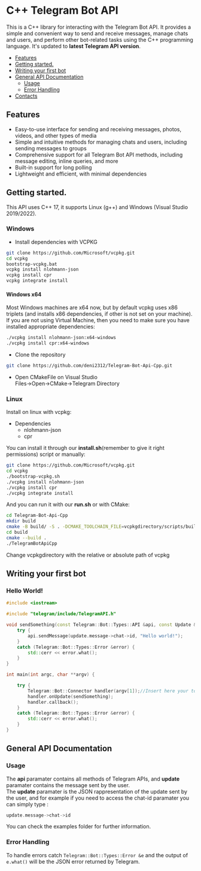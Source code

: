 
#  C++ Telegram Bot API



<p align="left">This is a C++ library for interacting with the Telegram Bot API. It provides a simple and convenient way to send and receive messages, manage chats and users, and perform other bot-related tasks using the C++ programming language.  It's updated to <b>latest Telegram API version</b>.
    
  
  * [Features](#features)
  * [Getting started.](#getting-started)
  * [Writing your first bot](#writing-your-first-bot)
  * [General API Documentation](#general-api-documentation)
    * [Usage](#usage)
    * [Error Handling](#error-handling)
  * [Contacts](#contacts)
  
  
  ## Features

- Easy-to-use interface for sending and receiving messages, photos, videos, and other types of media
- Simple and intuitive methods for managing chats and users, including sending messages to groups
- Comprehensive support for all Telegram Bot API methods, including message editing, inline queries, and more
- Built-in support for long polling
- Lightweight and efficient, with minimal dependencies
  

## Getting started.

This API uses C++ 17, it supports Linux (g++) and Windows (Visual Studio 2019/2022).
 
### Windows

* Install dependencies with VCPKG  
 ```bash
git clone https://github.com/Microsoft/vcpkg.git
cd vcpkg
bootstrap-vcpkg.bat
vcpkg install nlohmann-json
vcpkg install cpr
vcpkg integrate install
```  

#### Windows x64
Most Windows machines are x64 now, but by default vcpkg uses x86 triplets (and installs x86 dependencies, if other is not set on your machine).
If you are not using Virtual Machine, then you need to make sure you have installed appropriate dependencies:
```bash
./vcpkg install nlohmann-json:x64-windows
./vcpkg install cpr:x64-windows
```  

* Clone the repository  
```bash
git clone https://github.com/deni2312/Telegram-Bot-Api-Cpp.git
```  

* Open CMakeFile on Visual Studio  
Files->Open->CMake->Telegram Directory


### Linux 
Install on linux with vcpkg:  
  * Dependencies
    * nlohmann-json
    * cpr  
    
You can install it through our **install.sh**(remember to give it right permissions) script or manually:
```bash
git clone https://github.com/Microsoft/vcpkg.git
cd vcpkg
./bootstrap-vcpkg.sh
./vcpkg install nlohmann-json
./vcpkg install cpr
./vcpkg integrate install
```  
And you can run it with our **run.sh** or with CMake:  
```bash
cd Telegram-Bot-Api-Cpp
mkdir build
cmake -B build/ -S . -DCMAKE_TOOLCHAIN_FILE=vcpkgdirectory/scripts/buildsystems/vcpkg.cmake
cd build
cmake --build .
./TelegramBotApiCpp
```  
Change vcpkgdirectory with the relative or absolute path of vcpkg  

## Writing your first bot

<h3>Hello World!</h3>

```c++
#include <iostream>

#include "telegram/include/TelegramAPI.h"

void sendSomething(const Telegram::Bot::Types::API &api, const Update &update) {
    try {
        api.sendMessage(update.message->chat->id, "Hello world!");
    }
    catch (Telegram::Bot::Types::Error &error) {
        std::cerr << error.what();
    }
}

int main(int argc, char **argv) {

    try {
        Telegram::Bot::Connector handler(argv[1]);//Insert here your token
        handler.onUpdate(sendSomething);
        handler.callback();
    }
    catch (Telegram::Bot::Types::Error &error) {
        std::cerr << error.what();
    }
}


```


## General API Documentation

### Usage

The **api** paramater contains all methods of Telegram APIs, and **update** paramater contains the message sent by the user.  
The **update** paramater is the JSON rappresentation of the update sent by the user, and for example if you need to access the chat-id paramater you can simply type : 
```c++
update.message->chat->id
 ```

You can check the examples folder for further information.

### Error Handling

To handle errors catch `Telegram::Bot::Types::Error &e` and the output of `e.what()` will be the JSON error returned by Telegram.
